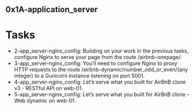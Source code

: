 ## 0x1A-application_server

# Tasks
- 2-app_server-nginx_config: Building on your work in the previous tasks, configure Nginx to serve your page from the route /airbnb-onepage/.
- 3-app_server-nginx_config: You’ll need to configure Nginx to proxy HTTP requests to the route /airbnb-dynamic/number_odd_or_even/(any integer) to a Gunicorn instance listening on port 5001.
- 4-app_server-nginx_config: Let’s serve what you built for AirBnB clone v3 - RESTful API on web-01.
- 5-app_server-nginx_config: Let’s serve what you built for AirBnB clone - Web dynamic on web-01.
